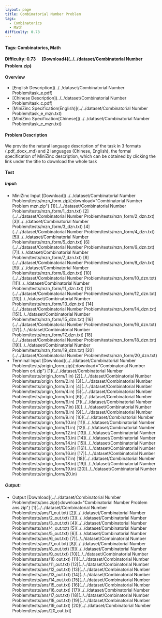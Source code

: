 ```yaml
---
layout: page
title: Combinatorial Number Problem
tags:
  - Combinatorics
  - Math
difficulty: 0.73
---
```


#### Tags: Combinatorics, Math
#### Difficulty: 0.73 &nbsp;&nbsp;&nbsp;&nbsp; [Download⬇️](../../dataset/Combinatorial Number Problem.zip)
#### Overview
- [English Description](../../dataset/Combinatorial Number Problem/task_e.pdf)
- [Chinese Description](../../dataset/Combinatorial Number Problem/task_c.pdf)
- [MiniZinc Specification(English)](../../dataset/Combinatorial Number Problem/task_e_mzn.txt)
- [MiniZinc Specification(Chinese)](../../dataset/Combinatorial Number Problem/task_c_mzn.txt)

#### Problem Description
We provide the natural language description of the task in 3 formats (.pdf,.docx,.md) and 2 languages (Chinese, English), the formal specification of MiniZinc description, which can be obtained by clicking the link under the title to download the whole task
#### Test
##### Input:
- MiniZinc Input [Download](../../dataset/Combinatorial Number Problem/tests/mzn_form.zip){:download="Combinatorial Number Problem mzn.zip"} [1](../../dataset/Combinatorial Number Problem/tests/mzn_form/1_dzn.txt) [2](../../dataset/Combinatorial Number Problem/tests/mzn_form/2_dzn.txt) [3](../../dataset/Combinatorial Number Problem/tests/mzn_form/3_dzn.txt) [4](../../dataset/Combinatorial Number Problem/tests/mzn_form/4_dzn.txt) [5](../../dataset/Combinatorial Number Problem/tests/mzn_form/5_dzn.txt) [6](../../dataset/Combinatorial Number Problem/tests/mzn_form/6_dzn.txt) [7](../../dataset/Combinatorial Number Problem/tests/mzn_form/7_dzn.txt) [8](../../dataset/Combinatorial Number Problem/tests/mzn_form/8_dzn.txt) [9](../../dataset/Combinatorial Number Problem/tests/mzn_form/9_dzn.txt) [10](../../dataset/Combinatorial Number Problem/tests/mzn_form/10_dzn.txt) [11](../../dataset/Combinatorial Number Problem/tests/mzn_form/11_dzn.txt) [12](../../dataset/Combinatorial Number Problem/tests/mzn_form/12_dzn.txt) [13](../../dataset/Combinatorial Number Problem/tests/mzn_form/13_dzn.txt) [14](../../dataset/Combinatorial Number Problem/tests/mzn_form/14_dzn.txt) [15](../../dataset/Combinatorial Number Problem/tests/mzn_form/15_dzn.txt) [16](../../dataset/Combinatorial Number Problem/tests/mzn_form/16_dzn.txt) [17](../../dataset/Combinatorial Number Problem/tests/mzn_form/17_dzn.txt) [18](../../dataset/Combinatorial Number Problem/tests/mzn_form/18_dzn.txt) [19](../../dataset/Combinatorial Number Problem/tests/mzn_form/19_dzn.txt) [20](../../dataset/Combinatorial Number Problem/tests/mzn_form/20_dzn.txt) 
- Terminal Input [Download](../../dataset/Combinatorial Number Problem/tests/origin_form.zip){:download="Combinatorial Number Problem ori.zip"} [1](../../dataset/Combinatorial Number Problem/tests/origin_form/1.in) [2](../../dataset/Combinatorial Number Problem/tests/origin_form/2.in) [3](../../dataset/Combinatorial Number Problem/tests/origin_form/3.in) [4](../../dataset/Combinatorial Number Problem/tests/origin_form/4.in) [5](../../dataset/Combinatorial Number Problem/tests/origin_form/5.in) [6](../../dataset/Combinatorial Number Problem/tests/origin_form/6.in) [7](../../dataset/Combinatorial Number Problem/tests/origin_form/7.in) [8](../../dataset/Combinatorial Number Problem/tests/origin_form/8.in) [9](../../dataset/Combinatorial Number Problem/tests/origin_form/9.in) [10](../../dataset/Combinatorial Number Problem/tests/origin_form/10.in) [11](../../dataset/Combinatorial Number Problem/tests/origin_form/11.in) [12](../../dataset/Combinatorial Number Problem/tests/origin_form/12.in) [13](../../dataset/Combinatorial Number Problem/tests/origin_form/13.in) [14](../../dataset/Combinatorial Number Problem/tests/origin_form/14.in) [15](../../dataset/Combinatorial Number Problem/tests/origin_form/15.in) [16](../../dataset/Combinatorial Number Problem/tests/origin_form/16.in) [17](../../dataset/Combinatorial Number Problem/tests/origin_form/17.in) [18](../../dataset/Combinatorial Number Problem/tests/origin_form/18.in) [19](../../dataset/Combinatorial Number Problem/tests/origin_form/19.in) [20](../../dataset/Combinatorial Number Problem/tests/origin_form/20.in) 

##### Output:
- Output [Download](../../dataset/Combinatorial Number Problem/tests/ans.zip){:download="Combinatorial Number Problem ans.zip"} [1](../../dataset/Combinatorial Number Problem/tests/ans/1_out.txt) [2](../../dataset/Combinatorial Number Problem/tests/ans/2_out.txt) [3](../../dataset/Combinatorial Number Problem/tests/ans/3_out.txt) [4](../../dataset/Combinatorial Number Problem/tests/ans/4_out.txt) [5](../../dataset/Combinatorial Number Problem/tests/ans/5_out.txt) [6](../../dataset/Combinatorial Number Problem/tests/ans/6_out.txt) [7](../../dataset/Combinatorial Number Problem/tests/ans/7_out.txt) [8](../../dataset/Combinatorial Number Problem/tests/ans/8_out.txt) [9](../../dataset/Combinatorial Number Problem/tests/ans/9_out.txt) [10](../../dataset/Combinatorial Number Problem/tests/ans/10_out.txt) [11](../../dataset/Combinatorial Number Problem/tests/ans/11_out.txt) [12](../../dataset/Combinatorial Number Problem/tests/ans/12_out.txt) [13](../../dataset/Combinatorial Number Problem/tests/ans/13_out.txt) [14](../../dataset/Combinatorial Number Problem/tests/ans/14_out.txt) [15](../../dataset/Combinatorial Number Problem/tests/ans/15_out.txt) [16](../../dataset/Combinatorial Number Problem/tests/ans/16_out.txt) [17](../../dataset/Combinatorial Number Problem/tests/ans/17_out.txt) [18](../../dataset/Combinatorial Number Problem/tests/ans/18_out.txt) [19](../../dataset/Combinatorial Number Problem/tests/ans/19_out.txt) [20](../../dataset/Combinatorial Number Problem/tests/ans/20_out.txt) 

